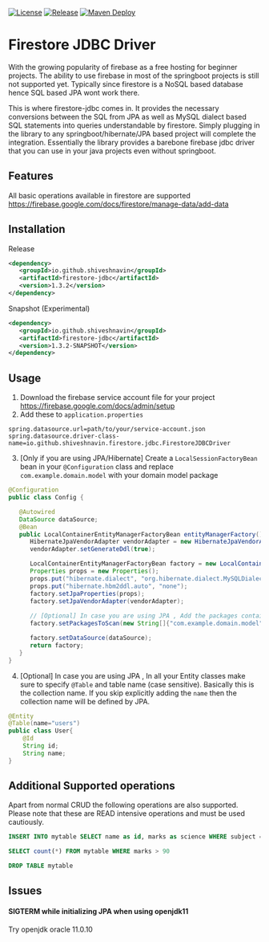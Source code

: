 [![License](https://img.shields.io/badge/License-Apache_2.0-blue.svg)](https://opensource.org/licenses/Apache-2.0)
[![Release](https://github.com/shiveshnavin/firestore-jdbc-driver/actions/workflows/maven-publish-release.yml/badge.svg)](https://github.com/shiveshnavin/firestore-jdbc-driver/actions/workflows/maven-publish-release.yml)
[![Maven Deploy](https://github.com/shiveshnavin/firestore-jdbc-driver/actions/workflows/maven-publish-snapshot.yml/badge.svg?branch=master)](https://github.com/shiveshnavin/firestore-jdbc-driver/actions/workflows/maven-publish-snapshot.yml)

# Firestore JDBC Driver
With the growing popularity of firebase as a free hosting for beginner projects. The ability to use firebase in most of the springboot projects is still not supported yet. Typically since firestore is a NoSQL based database hence SQL based JPA wont work there.

This is where firestore-jdbc comes in. It provides the necessary conversions between the SQL from JPA as well as MySQL dialect based SQL statements into queries understandable by firestore. Simply plugging in the library to any springboot/hibernate/JPA based project will complete the integration. Essentially the library provides a barebone firebase jdbc driver that you can use in your java projects even without springboot.

## Features

All basic operations available in firestore are supported
https://firebase.google.com/docs/firestore/manage-data/add-data

## Installation
Release
```xml
<dependency>
   <groupId>io.github.shiveshnavin</groupId>
   <artifactId>firestore-jdbc</artifactId>
   <version>1.3.2</version>
</dependency>
```
Snapshot (Experimental)
```xml
<dependency>
   <groupId>io.github.shiveshnavin</groupId>
   <artifactId>firestore-jdbc</artifactId>
   <version>1.3.2-SNAPSHOT</version>
</dependency>
```
## Usage
1. Download the firebase service account file for your project
   https://firebase.google.com/docs/admin/setup
2. Add these to `application.properties`

```properties
spring.datasource.url=path/to/your/service-account.json
spring.datasource.driver-class-name=io.github.shiveshnavin.firestore.jdbc.FirestoreJDBCDriver
```
3. [Only if you are using JPA/Hibernate] Create a `LocalSessionFactoryBean` bean in your `@Configuration` class and replace `com.example.domain.model` with your domain model package
```java
@Configuration
public class Config {

   @Autowired
   DataSource dataSource;
   @Bean
   public LocalContainerEntityManagerFactoryBean entityManagerFactory() {
      HibernateJpaVendorAdapter vendorAdapter = new HibernateJpaVendorAdapter();
      vendorAdapter.setGenerateDdl(true);

      LocalContainerEntityManagerFactoryBean factory = new LocalContainerEntityManagerFactoryBean();
      Properties props = new Properties();
      props.put("hibernate.dialect", "org.hibernate.dialect.MySQLDialect");
      props.put("hibernate.hbm2ddl.auto", "none");
      factory.setJpaProperties(props);
      factory.setJpaVendorAdapter(vendorAdapter);
      
      // [Optional] In case you are using JPA , Add the packages containing your model POJO classes
      factory.setPackagesToScan(new String[]{"com.example.domain.model"});

      factory.setDataSource(dataSource);
      return factory;
   } 
}
```
4.  [Optional] In case you are using JPA , In all your Entity classes make sure to specify `@Table` and table name (case sensitive). Basically this is the collection name. If you skip explicitly adding the `name` then the collection name will be defined by JPA.
```java
@Entity
@Table(name="users")
public class User{
    @Id
    String id;
    String name;
}
```

## Additional Supported operations
Apart from normal CRUD the following operations are also supported. Please note that these are READ intensive operations
and must be used cautiously.
```sql
INSERT INTO mytable SELECT name as id, marks as science WHERE subject = 'science'
```

```sql
SELECT count(*) FROM mytable WHERE marks > 90
```

```sql
DROP TABLE mytable
```

## Issues
#### SIGTERM while initializing JPA when using openjdk11
Try openjdk oracle 11.0.10
